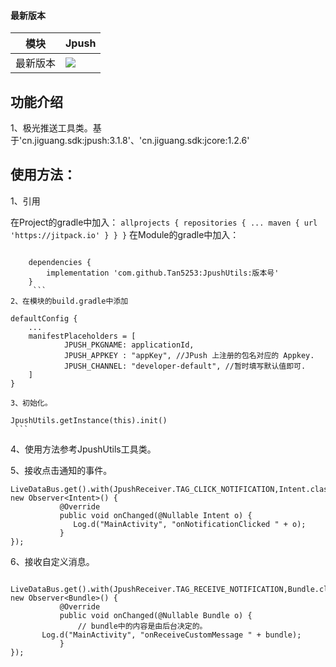 #### 最新版本

模块|Jpush
---|---
最新版本|[![](https://jitpack.io/v/Tan5253/JpushUtils.svg)](https://jitpack.io/#Tan5253/JpushUtils)

## 功能介绍
1、极光推送工具类。基于'cn.jiguang.sdk:jpush:3.1.8'、'cn.jiguang.sdk:jcore:1.2.6'

## 使用方法：
1、引用

在Project的gradle中加入：
    ```
    allprojects {
        repositories {
            ...
            maven { url 'https://jitpack.io' }
        }
    }
    ```
在Module的gradle中加入：
```

    dependencies {
        implementation 'com.github.Tan5253:JpushUtils:版本号'
    }
     ```
2、在模块的build.gradle中添加
```
    defaultConfig {
        ...
        manifestPlaceholders = [
                JPUSH_PKGNAME: applicationId,
                JPUSH_APPKEY : "appKey", //JPush 上注册的包名对应的 Appkey.
                JPUSH_CHANNEL: "developer-default", //暂时填写默认值即可.
        ]
    }
   ``` 
3、初始化。
 ``` 
    JpushUtils.getInstance(this).init()
     ``` 
4、使用方法参考JpushUtils工具类。

5、接收点击通知的事件。
 ``` 
LiveDataBus.get().with(JpushReceiver.TAG_CLICK_NOTIFICATION,Intent.class).observe(this, new Observer<Intent>() {
            @Override
            public void onChanged(@Nullable Intent o) {
               Log.d("MainActivity", "onNotificationClicked " + o);
            }
 });
  ``` 
6、接收自定义消息。
 ``` 
  LiveDataBus.get().with(JpushReceiver.TAG_RECEIVE_NOTIFICATION,Bundle.class).observe(this, new Observer<Bundle>() {
            @Override
            public void onChanged(@Nullable Bundle o) {
                // bundle中的内容是由后台决定的。
        Log.d("MainActivity", "onReceiveCustomMessage " + bundle);
            }
 });
  ``` 
  
